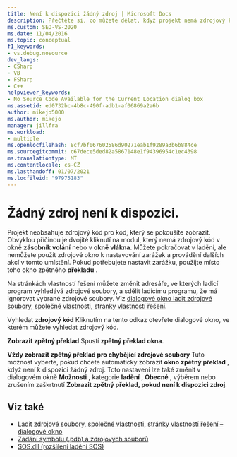 ```yaml
---
title: Není k dispozici žádný zdroj | Microsoft Docs
description: Přečtěte si, co můžete dělat, když projekt nemá zdrojový kód pro kód, který chcete zobrazit.
ms.custom: SEO-VS-2020
ms.date: 11/04/2016
ms.topic: conceptual
f1_keywords:
- vs.debug.nosource
dev_langs:
- CSharp
- VB
- FSharp
- C++
helpviewer_keywords:
- No Source Code Available for the Current Location dialog box
ms.assetid: ed0732bc-4b8c-490f-adb1-af06869a2a6b
author: mikejo5000
ms.author: mikejo
manager: jillfra
ms.workload:
- multiple
ms.openlocfilehash: 8cf7bf067602586d90271eab1f9289a3b6b884ce
ms.sourcegitcommit: c67dece5ded82a5867148e1f94396954c1ec4398
ms.translationtype: MT
ms.contentlocale: cs-CZ
ms.lasthandoff: 01/07/2021
ms.locfileid: "97975183"
---
```

# <a name="no-source-available"></a>Žádný zdroj není k dispozici.
Projekt neobsahuje zdrojový kód pro kód, který se pokoušíte zobrazit. Obvyklou příčinou je dvojité kliknutí na modul, který nemá zdrojový kód v okně **zásobník volání** nebo v **okně vlákna**. Můžete pokračovat v ladění, ale nemůžete použít zdrojové okno k nastavování zarážek a provádění dalších akcí v tomto umístění. Pokud potřebujete nastavit zarážku, použijte místo toho okno zpětného **překladu** .

 Na stránkách vlastností řešení můžete změnit adresáře, ve kterých ladicí program vyhledává zdrojové soubory, a sdělit ladicímu programu, že má ignorovat vybrané zdrojové soubory. Viz [dialogové okno ladit zdrojové soubory, společné vlastnosti, stránky vlastností řešení](../debugger/debug-source-files-common-properties-solution-property-pages-dialog-box.md).

 Vyhledat **zdrojový kód** Kliknutím na tento odkaz otevřete dialogové okno, ve kterém můžete vyhledat zdrojový kód.

 **Zobrazit zpětný překlad** Spustí **zpětný překlad okna**.

 **Vždy zobrazit zpětný překlad pro chybějící zdrojové soubory** Tuto možnost vyberte, pokud chcete automaticky zobrazit **okno zpětný překlad** , když není k dispozici žádný zdroj. Toto nastavení lze také změnit v dialogovém okně **Možnosti** , kategorie **ladění** , **Obecné** , výběrem nebo zrušením zaškrtnutí **Zobrazit zpětný překlad, pokud není k dispozici zdroj**.

## <a name="see-also"></a>Viz také
- [Ladit zdrojové soubory, společné vlastnosti, stránky vlastností řešení – dialogové okno](../debugger/debug-source-files-common-properties-solution-property-pages-dialog-box.md)
- [Zadání symbolu (.pdb) a zdrojových souborů](../debugger/specify-symbol-dot-pdb-and-source-files-in-the-visual-studio-debugger.md)
- [SOS.dll (rozšíření ladění SOS)](/dotnet/framework/tools/sos-dll-sos-debugging-extension)